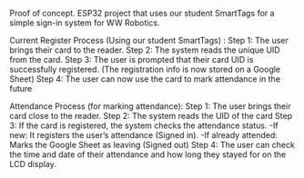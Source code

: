 Proof of concept. ESP32 project that uses our student SmartTags for a simple sign-in system for WW Robotics.

Current Register Process (Using our student SmartTags) : 
Step 1: The user brings their card to the reader.
Step 2: The system reads the unique UID from the card.
Step 3: The user is prompted that their card UID is successfully registered. (The registration info is now stored on a Google Sheet)
Step 4: The user can now use the card to mark attendance in the future

Attendance Process (for marking attendance):
Step 1: The user brings their card close to the reader.
Step 2: The system reads the UID of the card
Step 3: If the card is registered, the system checks the attendance status.
    -If new: It registers the user’s attendance (Signed in).
    -If already attended: Marks the Google Sheet as leaving (Signed out)
Step 4: The user can check the time and date of their attendance and how long they stayed for on the LCD display. 
